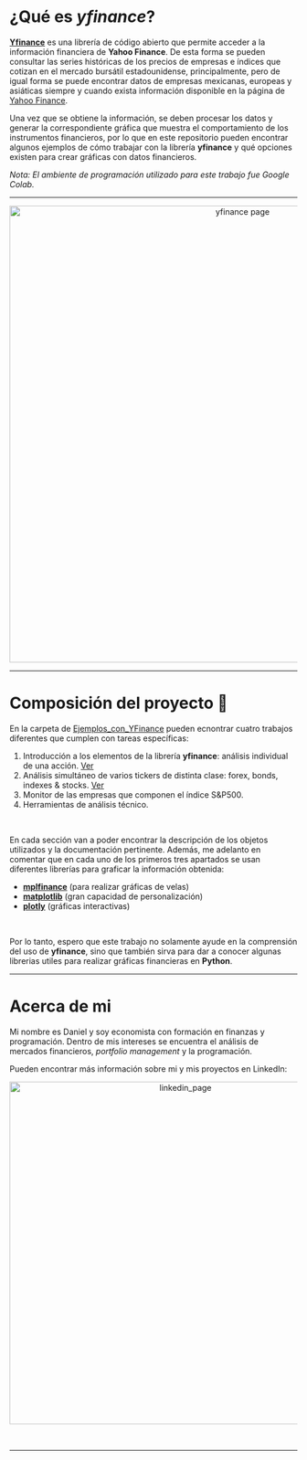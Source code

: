 
# ¿Qué es *yfinance*?

**[Yfinance](https://yfinance-python.org/index.html)** es una librería de código abierto que permite acceder a la información financiera de **Yahoo Finance**. De esta forma se pueden consultar las series históricas de los precios de empresas e índices que cotizan en el mercado bursátil estadounidense, principalmente, pero de igual forma se puede encontrar datos de empresas mexicanas, europeas y asiáticas siempre y cuando exista información disponible en la página de [Yahoo Finance](https://finance.yahoo.com/). 

Una vez que se obtiene la información, se deben procesar los datos y generar la correspondiente gráfica que muestra el comportamiento de los instrumentos financieros, por lo que en este repositorio pueden encontrar algunos ejemplos de cómo trabajar con la librería **yfinance** y qué opciones existen para crear gráficas con datos financieros. 

*Nota: El ambiente de programación utilizado para este trabajo fue Google Colab.*

---

<p align="center">
  <a href="https://yfinance-python.org/index.html">
    <img src="https://github.com/user-attachments/assets/2207cffa-9bd9-4b65-bb35-5dcb4b90c3f5" alt="yfinance page" width="800">
  </a>
</p>

---

# **Composición del proyecto**   :open_file_folder:
En la carpeta de [Ejemplos_con_YFinance](https://github.com/dsc-dascom/Datos_financieros_con_YFinance/tree/main/Ejemplos_con_YFinance) pueden ecnontrar cuatro trabajos diferentes que cumplen con tareas específicas:

 1. Introducción a los elementos de la librería **yfinance**: análisis individual de una acción. [Ver](https://github.com/dsc-dascom/Datos_financieros_con_YFinance/blob/main/Ejemplos_con_YFinance/1.An%C3%A1lisis_individual_de_una_acci%C3%B3n.ipynb)
 2. Análisis simultáneo de varios tickers de distinta clase: forex, bonds, indexes & stocks. [Ver](https://github.com/dsc-dascom/Datos_financieros_con_YFinance/blob/main/Ejemplos_con_YFinance/2.An%C3%A1lisis_simult%C3%A1neo_de_varios_tickers.ipynb)
 3. Monitor de las empresas que componen el índice S&P500. 
 4. Herramientas de análisis técnico.

<br>

En cada sección van a poder encontrar la descripción de los objetos utilizados y la documentación pertinente.
Además, me adelanto en comentar que en cada uno de los primeros tres apartados se usan diferentes librerías para graficar la información obtenida:
- **[mplfinance](https://github.com/matplotlib/mplfinance)** (para realizar gráficas de velas)
- **[matplotlib](https://matplotlib.org/stable/index.html)** (gran capacidad de personalización)
- **[plotly](https://plotly.com/python/)** (gráficas interactivas)

<br>

Por lo tanto, espero que este trabajo no solamente ayude en la comprensión del uso de **yfinance**, sino que también sirva para dar a conocer algunas librerias utiles para realizar gráficas financieras en **Python**. 

---

# **Acerca de mi** ##
Mi nombre es Daniel y soy economista con formación en finanzas y programación. Dentro de mis intereses se encuentra el análisis de mercados financieros, *portfolio management* y la programación.

Pueden encontrar más información sobre mi y mis proyectos en LinkedIn:

<p align="center">
  <a href="https://www.linkedin.com/in/daniel-salmoran">
    <img src="https://github.com/user-attachments/assets/b944e977-6ca1-44e5-b7b5-631e19a4f4ba" alt="linkedin_page" width="600">
  </a>
</p>

<br>

---

